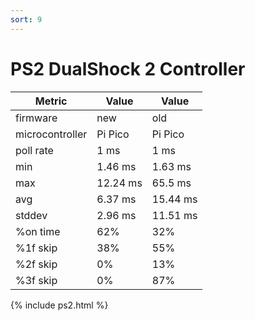 ```yaml
---
sort: 9
---
```


# PS2 DualShock 2 Controller

| Metric          | Value          | Value          |
| --------------- | -------------- | -------------- |
| firmware        | new            | old            |
| microcontroller | Pi Pico        | Pi Pico        |
| poll rate       | 1 ms           | 1 ms           |
| min             | 1.46 ms        | 1.63 ms        |
| max             | 12.24 ms       | 65.5 ms        |
| avg             | 6.37 ms        | 15.44 ms       |
| stddev          | 2.96 ms        | 11.51 ms       |
| %on time        | 62%            | 32%            |
| %1f skip        | 38%            | 55%            |
| %2f skip        | 0%             | 13%            |
| %3f skip        | 0%             | 87%            |

{% include ps2.html %}
